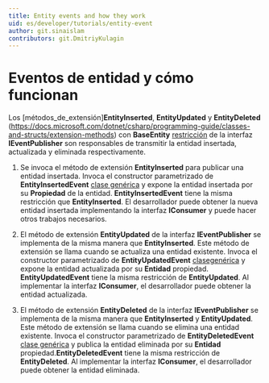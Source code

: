 ```yaml
---
title: Entity events and how they work
uid: es/developer/tutorials/entity-event
author: git.sinaislam
contributors: git.DmitriyKulagin
---
```


# Eventos de entidad y cómo funcionan

Los [métodos_de_extensión]**EntityInserted**, **EntityUpdated** y **EntityDeleted** (https://docs.microsoft.com/dotnet/csharp/programming-guide/classes-and-structs/extension-methods) con **BaseEntity** [restricción](https://docs.microsoft.com/dotnet/csharp/programming-guide/generics/constraints-on-type-parameters) de la interfaz **IEventPublisher** son responsables de transmitir la entidad insertada, actualizada y eliminada respectivamente.

1. Se invoca el método de extensión **EntityInserted** para publicar una entidad insertada. Invoca el constructor parametrizado de **EntityInsertedEvent** [clase genérica](https://docs.microsoft.com/dotnet/csharp/programming-guide/generics/generic-classes) y expone la entidad insertada por su **Propiedad** de la entidad. **EntityInsertedEvent** tiene la misma restricción que **EntityInserted**. El desarrollador puede obtener la nueva entidad insertada implementando la interfaz **IConsumer** y puede hacer otros trabajos necesarios.

1. El método de extensión **EntityUpdated** de la interfaz **IEventPublisher** se implementa de la misma manera que **EntityInserted**. Este método de extensión se llama cuando se actualiza una entidad existente. Invoca el constructor parametrizado de **EntityUpdatedEvent** [clasegenérica](https://docs.microsoft.com/dotnet/csharp/programming-guide/generics/generic-classes) y expone la entidad actualizada por su **Entidad** propiedad. **EntityUpdatedEvent** tiene la misma restricción de **EntityUpdated**. Al implementar la interfaz **IConsumer**, el desarrollador puede obtener la entidad actualizada.

1. El método de extensión **EntityDeleted** de la interfaz **IEventPublisher** se implementa de la misma manera que **EntityInserted** y **EntityUpdated**. Este método de extensión se llama cuando se elimina una entidad existente. Invoca el constructor parametrizado de **EntityDeletedEvent** [clase genérica](https://docs.microsoft.com/dotnet/csharp/programming-guide/generics/generic-classes) y publica la entidad eliminada por su **Entidad** propiedad.**EntityDeletedEvent** tiene la misma restricción de **EntityDeleted**. Al implementar la interfaz **IConsumer**, el desarrollador puede obtener la entidad eliminada.